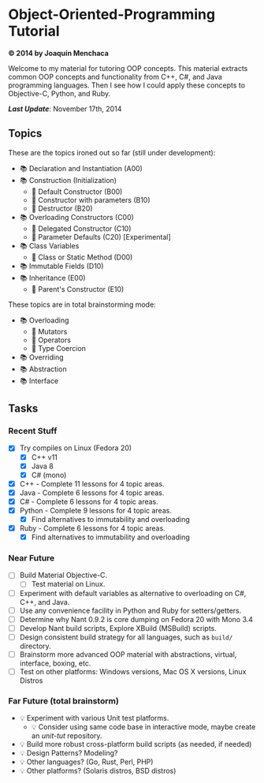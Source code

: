 # Object-Oriented-Programming Tutorial
**© 2014 by Joaquín Menchaca**

Welcome to my material for tutoring OOP concepts.  This material extracts common OOP concepts and functionality from C++, C#, and Java programming languages.  Then I see how I could apply these concepts to Objective-C, Python, and Ruby.

***Last Update***: November 17th, 2014

## Topics

These are the topics ironed out so far (still under development):

* :books: Declaration and Instantiation (A00)
* :books: Construction (Initialization)
   * :green_book: Default Constructor (B00)
   * :green_book: Constructor with parameters (B10)
   * :green_book: Destructor (B20)
* :books: Overloading Constructors (C00)
   * :green_book: Delegated Constructor (C10)
   * :green_book: Parameter Defaults (C20) [Experimental]
* :books: Class Variables
   * :green_book: Class or Static Method (D00)
* :books: Immutable Fields (D10)
* :books: Inheritance (E00)
  * :green_book: Parent's Constructor (E10)

These topics are in total brainstorming mode:

* :books: Overloading
   * :green_book: Mutators
   * :green_book: Operators
   * :green_book: Type Coercion
* :books: Overriding
* :books: Abstraction
* :books: Interface

## Tasks

### Recent Stuff

* [x] Try compiles on Linux (Fedora 20)
  * [x] C++ v11
  * [x] Java 8
  * [x] C# (mono)
* [x] C++ - Complete 11 lessons for 4 topic areas.
* [x] Java - Complete 6 lessons for 4 topic areas.
* [x] C# - Complete 6 lessons for 4 topic areas.
* [x] Python - Complete 9 lessons for 4 topic areas.
  * [x] Find alternatives to immutability and overloading
* [x] Ruby - Complete 6 lessons for 4 topic areas.
  * [x] Find alternatives to immutability and overloading

### Near Future

* [ ] Build Material Objective-C.
  * [ ] Test material on Linux.
* [ ] Experiment with default variables as alternative to overloading on C#, C++, and Java.
* [ ] Use any convenience facility in Python and Ruby for setters/getters.
* [ ] Determine why Nant 0.9.2 is core dumping on Fedora 20 with Mono 3.4
* [ ] Develop Nant build scripts, Explore XBuild (MSBuild) scripts.
* [ ] Design consistent build strategy for all languages, such as `build/` directory.
* [ ] Brainstorm more advanced OOP material with abstractions, virtual, interface, boxing, etc.
* [ ] Test on other platforms: Windows versions, Mac OS X versions, Linux Distros

### Far Future (total brainstorm)

* :bulb: Experiment with various Unit test platforms.
  * :bulb: Consider using same code base in interactive mode, maybe create an *unit-tut* repository.
* :bulb: Build more robust cross-platform build scripts (as needed, if needed)
* :bulb: Design Patterns? Modeling?
* :bulb: Other languages? (Go, Rust, Perl, PHP)
* :bulb: Other platforms? (Solaris distros, BSD distros)
